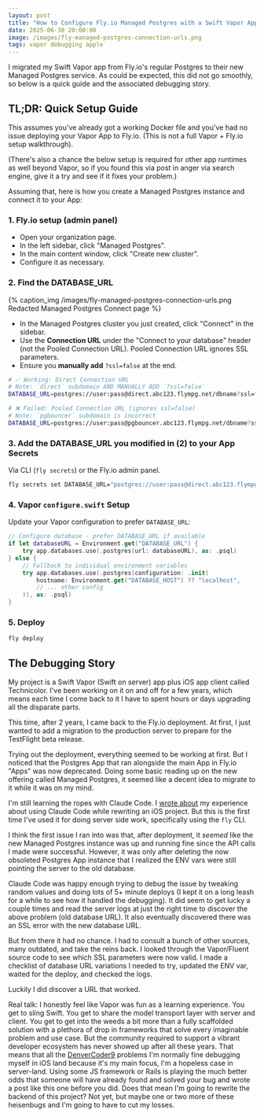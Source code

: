 ```yaml
---
layout: post
title: "How to Configure Fly.io Managed Postgres with a Swift Vapor App"
date: 2025-06-30 20:00:00
image: /images/fly-managed-postgres-connection-urls.png
tags: vapor debugging apple
---
```


I migrated my Swift Vapor app from Fly.io's regular Postgres to their new Managed Postgres service. As could be expected, this did not go smoothly, so below is a quick guide and the associated debugging story.

## TL;DR: Quick Setup Guide

This assumes you've already got a working Docker file and you've had no issue deploying your Vapor App to Fly.io. (This is not a full Vapor + Fly.io setup walkthrough).

(There's also a chance the below setup is required for other app runtimes as well beyond Vapor, so if you found this via post in anger via search engine, give it a try and see if it fixes your problem.)

Assuming that, here is how you create a Managed Postgres instance and connect it to your App:

### 1. Fly.io setup (admin panel)

- Open your organization page.
- In the left sidebar, click "Managed Postgres".
- In the main content window, click "Create new cluster".
- Configure it as necessary.

### 2. Find the DATABASE_URL

{% caption_img /images/fly-managed-postgres-connection-urls.png Redacted Managed Postgres Connect page %}

- In the Managed Postgres cluster you just created, click "Connect" in the sidebar.
- Use the **Connection URL** under the "Connect to your database" header (not the Pooled Connection URL). Pooled Connection URL ignores SSL parameters.
- Ensure you **manually add** `?ssl=false` at the end.

```bash
# ✅ Working: Direct Connection URL
# Note: `direct` subdomain AND MANUALLY ADD `?ssl=false`
DATABASE_URL=postgres://user:pass@direct.abc123.flympg.net/dbname?ssl=false

# ❌ Failed: Pooled Connection URL (ignores ssl=false)
# Note: `pgbouncer` subdomain is incorrect
DATABASE_URL=postgres://user:pass@pgbouncer.abc123.flympg.net/dbname?ssl=false
```

### 3. Add the DATABASE_URL you modified in (2) to your App Secrets

Via CLI (`fly secrets`) or the Fly.io admin panel.

```bash
fly secrets set DATABASE_URL="postgres://user:pass@direct.abc123.flympg.net/dbname?ssl=false"
```

### 4. Vapor `configure.swift` Setup

Update your Vapor configuration to prefer `DATABASE_URL`:

```swift
// Configure database - prefer DATABASE_URL if available
if let databaseURL = Environment.get("DATABASE_URL") {
    try app.databases.use(.postgres(url: databaseURL), as: .psql)
} else {
    // Fallback to individual environment variables
    try app.databases.use(.postgres(configuration: .init(
        hostname: Environment.get("DATABASE_HOST") ?? "localhost",
        // ... other config
    )), as: .psql)
}
```

### 5. Deploy

```bash
fly deploy
```

## The Debugging Story

My project is a Swift Vapor (Swift on server) app plus iOS app client called Technicolor. I've been working on it on and off for a few years, which means each time I come back to it I have to spent hours or days upgrading all the disparate parts.

This time, after 2 years, I came back to the Fly.io deployment. At first, I just wanted to add a migration to the production server to prepare for the TestFlight beta release.

Trying out the deployment, everything seemed to be working at first. But I noticed that the Postgres App that ran alongside the main App in Fly.io "Apps" was now deprecated. Doing some basic reading up on the new offering called Managed Postgres, it seemed like a decent idea to migrate to it while it was on my mind.

I'm still learning the ropes with Claude Code. I [wrote about](/2025/06/22/vinylogue-swift-rewrite/) my experience about using Claude Code while rewriting an iOS project. But this is the first time I've used it for doing server side work, specifically using the `fly` CLI.

I think the first issue I ran into was that, after deployment, it _seemed_ like the new Managed Postgres instance was up and running fine since the API calls I made were successful. However, it was only after deleting the now obsoleted Postgres App instance that I realized the ENV vars were still pointing the server to the old database.

Claude Code was happy enough trying to debug the issue by tweaking random values and doing lots of 5+ minute deploys (I kept it on a long leash for a while to see how it handled the debugging). It did seem to get lucky a couple times and read the server logs at just the right time to discover the above problem (old database URL). It also eventually discovered there was an SSL error with the new database URL.

But from there it had no chance. I had to consult a bunch of other sources, many outdated, and take the reins back. I looked through the Vapor/Fluent source code to see which SSL parameters were now valid. I made a checklist of database URL variations I needed to try, updated the ENV var, waited for the deploy, and checked the logs.

Luckily I did discover a URL that worked.

Real talk: I honestly feel like Vapor was fun as a learning experience. You get to sling Swift. You get to share the model transport layer with server and client. You get to get into the weeds a bit more than a fully scaffolded solution with a plethora of drop in frameworks that solve every imaginable  problem and use case. But the community required to support a vibrant developer ecosystem has never showed up after all these years. That means that all the [DenverCoder9](https://xkcd.com/979/) problems I'm normally fine debugging myself in iOS land because it's my main focus, I'm a hopeless case in server-land. Using some JS framework or Rails is playing the much better odds that someone will have already found and solved your bug and wrote a post like this one before you did. Does that mean I'm going to rewrite the backend of this project? Not yet, but maybe one or two more of these heisenbugs and I'm going to have to cut my losses.